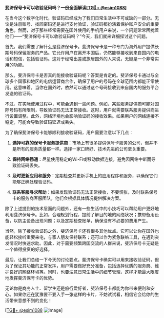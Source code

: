 **斐济保号卡可以收验证码吗？一份全面解读[[TG💪+ @esim1088](https://t.me/s/esim1088)]**

在当今这个数字化时代，验证码已经成为了我们日常生活中不可或缺的一部分。无论是注册账号、找回密码还是进行支付验证，验证码都扮演着保护账户安全的重要角色。然而，对于那些经常需要在国外使用的手机用户来说，一个问题常常困扰着他们——“斐济保号卡可以收验证码吗？”今天，我们就来详细探讨这个问题。

首先，我们需要了解什么是斐济保号卡。斐济保号卡是一种专门为海外用户提供长期号码保留服务的产品。它允许用户在离开本国后，仍然能够接收到来自国内的电话和短信，包括验证码。这对于经常出差或旅居国外的人来说，无疑是一个非常实用的功能。

那么，斐济保号卡是否真的能接收验证码呢？答案是肯定的。斐济保号卡通过与全球多个国家和地区的电信运营商合作，确保了用户的号码在全球范围内都能正常使用。这意味着，当你在国外时，依然可以通过这个号码接收到来自国内的服务平台发送的验证码。

不过，在实际使用过程中，可能会遇到一些问题。例如，某些服务提供商可能对国际号码有所限制，导致验证码无法正常接收。这时，用户就需要联系服务提供商进行设置调整。此外，网络环境也会影响验证码的接收效果。如果用户的网络连接不稳定，可能会导致验证码延迟或丢失。

为了确保斐济保号卡能够顺利接收验证码，用户需要注意以下几点：

1. **选择可靠的保号卡服务提供商**：市场上有很多提供保号卡服务的公司，但并不是所有的服务质量都一样。选择一家口碑好、技术先进的公司至关重要。
   
2. **保持网络畅通**：尽量使用稳定的Wi-Fi或移动数据连接，避免因网络中断而导致验证码丢失。

3. **及时更新应用和服务**：定期检查并更新手机上的应用程序和服务，以确保它们能够正确处理验证码。

4. **联系客服寻求帮助**：如果发现验证码无法正常接收，不要慌张，及时联系保号卡的服务商客服团队，他们会根据具体情况提供解决方案。

除了上述提到的技术层面的问题外，还有一些生活中的小技巧可以帮助用户更好地利用斐济保号卡。比如，合理规划行程，提前了解目的地的网络状况；携带备用设备，以防主设备出现问题；以及定期检查账单，确保没有不必要的费用产生。

当然，除了接收验证码之外，斐济保号卡还有很多其他优点。它可以让你在国外也能轻松接听重要来电，与家人朋友保持联系；还可以作为紧急联络工具，在遇到突发情况时快速求助。因此，对于需要频繁跨国交流的人群来说，斐济保号卡无疑是一个值得投资的好选择。

最后，让我们总结一下今天的讨论要点。斐济保号卡确实可以用来接收验证码，但为了保证其功能的正常发挥，用户需要做好充分准备，包括选择优质的服务商、维护良好的网络环境等。同时，也要注意日常生活中的细节管理，这样才能最大限度地发挥斐济保号卡的优势。

无论你是商务人士、留学生还是旅行爱好者，斐济保号卡都能为你带来便利和安心。如果你还在犹豫要不要入手一张这样的卡片，不妨试试看，相信它会给你的生活带来意想不到的变化！

[[TG💪+ @esim1088](https://t.me/s/esim1088) ![Image](https://i.postimg.cc/4NQfJmqS/Snipaste-2025-05-13-00-14-12.png)]